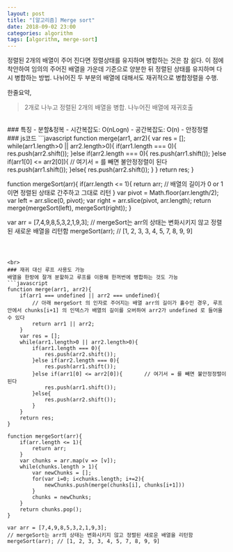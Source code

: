 ```yaml
---
layout: post
title: "[알고리즘] Merge sort"
date: 2018-09-02 23:00
categories: algorithm
tags: [algorithm, merge-sort]
---
```

정렬된 2개의 배열이 주어 진다면 정렬상태를 유지하며 병합하는 것은 참 쉽다. 이 점에 착안하여 임의의 주어진 배열을 가운데 기준으로 양분한 뒤 정렬된 상태를 유지하며 다시 병합하는 방법. 나뉘어진 두 부분의 배열에 대해서도 재귀적으로 병합정렬을 수행.

한줄요약,
> 2개로 나누고 정렬된 2개의 배열을 병합. 나누어진 배열에 재귀호출

<br>
### 특징
- 분할&정복
- 시간복잡도: O(nLogn)
- 공간복잡도: O(n)
- 안정정렬

<br>
### js코드
```javascript
function merge(arr1, arr2){
    var res = [];
    while(arr1.length>0 || arr2.length>0){
        if(arr1.length === 0){
            res.push(arr2.shift());
        }else if(arr2.length === 0){
            res.push(arr1.shift());
        }else if(arr1[0] <= arr2[0]){       // 여기서 = 를 빼면 불안정정렬이 된다
            res.push(arr1.shift());
        }else{
            res.push(arr2.shift());
        }
    }
    return res;
}

function mergeSort(arr){
    if(arr.length <= 1){
        return arr; // 배열의 길이가 0 or 1이면 정렬된 상태로 간주하고 그대로 리턴
    }
    var pivot = Math.floor(arr.length/2);
    var left = arr.slice(0, pivot);
    var right = arr.slice(pivot, arr.length);
    return merge(mergeSort(left), mergeSort(right));
}

var arr = [7,4,9,8,5,3,2,1,9,3];
// mergeSort는 arr의 상태는 변화시키지 않고 정렬된 새로운 배열을 리턴함
mergeSort(arr); // [1, 2, 3, 3, 4, 5, 7, 8, 9, 9]
```



<br>
### 재귀 대신 루프 사용도 가능
배열을 한방에 잘개 분할하고 루프를 이용해 한꺼번에 병합하는 것도 가능
```javascript
function merge(arr1, arr2){
    if(arr1 === undefined || arr2 === undefined){
        // 아래 mergeSort 의 인자로 주어지는 배열 arr의 길이가 홀수인 경우, 루프 안에서 chunks[i+1] 의 인덱스가 배열의 길이를 오버하여 arr2가 undefined 로 들어올 수 있다
        return arr1 || arr2;
    }
    var res = [];
    while(arr1.length>0 || arr2.length>0){
        if(arr1.length === 0){
            res.push(arr2.shift());
        }else if(arr2.length === 0){
            res.push(arr1.shift());
        }else if(arr1[0] <= arr2[0]){       // 여기서 = 를 빼면 불안정정렬이 된다
            res.push(arr1.shift());
        }else{
            res.push(arr2.shift());
        }
    }
    return res;
}

function mergeSort(arr){
    if(arr.length <= 1){
        return arr;
    }
    var chunks = arr.map(v => [v]);
    while(chunks.length > 1){
        var newChunks = [];
        for(var i=0; i<chunks.length; i+=2){
            newChunks.push(merge(chunks[i], chunks[i+1]))
        }
        chunks = newChunks; 
    }
    return chunks.pop();
}

var arr = [7,4,9,8,5,3,2,1,9,3];
// mergeSort는 arr의 상태는 변화시키지 않고 정렬된 새로운 배열을 리턴함
mergeSort(arr); // [1, 2, 3, 3, 4, 5, 7, 8, 9, 9]
```